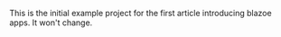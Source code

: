 This is the initial example project for the first article introducing blazoe apps. It won't change.
